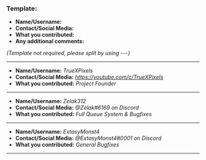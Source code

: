 ### Template:

- **Name/Username:**
- **Contact/Social Media:**
- **What you contributed:**
- **Any additional comments:**

*(Template not required, please split by using \-\-\-)*

---

- **Name/Username:** *TrueXPixels*
- **Contact/Social Media:** *https://youtube.com/c/TrueXPixels*
- **What you contributed:** *Project Founder*

---

- **Name/Username:** *Zelak312*
- **Contact/Social Media:** *@Zelak#6169 on Discord* 
- **What you contributed:** *Full Queue System & Bugfixes*

---

- **Name/Username:** *ExtasyMonst4*
- **Contact/Social Media:** *@ExtasyMonst4#0001 on Discord* 
- **What you contributed:** *General Bugfixes*

---
